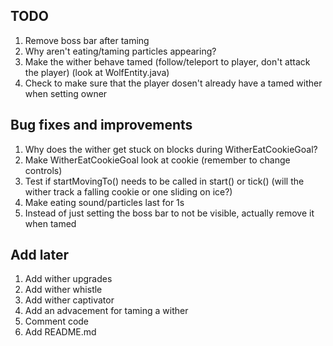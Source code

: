 ## TODO
1. Remove boss bar after taming
2. Why aren't eating/taming particles appearing?
3. Make the wither behave tamed (follow/teleport to player, don't attack the player) (look at WolfEntity.java)
4. Check to make sure that the player dosen't already have a tamed wither when setting owner

## Bug fixes and improvements
1. Why does the wither get stuck on blocks during WitherEatCookieGoal?
2. Make WitherEatCookieGoal look at cookie (remember to change controls)
3. Test if startMovingTo() needs to be called in start() or tick() (will the wither track a falling cookie or one sliding on ice?)
4. Make eating sound/particles last for 1s
5. Instead of just setting the boss bar to not be visible, actually remove it when tamed

## Add later
1. Add wither upgrades
2. Add wither whistle
3. Add wither captivator
4. Add an advacement for taming a wither
5. Comment code
6. Add README.md

